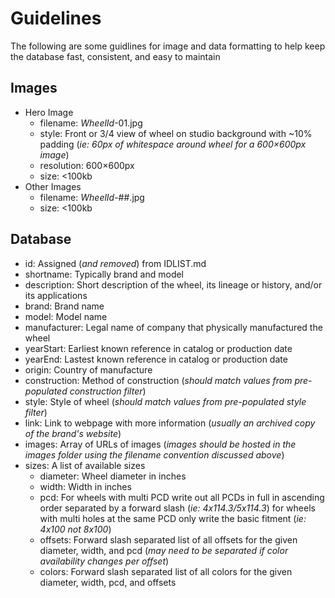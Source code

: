 # Guidelines

The following are some guidlines for image and data formatting to help keep the database fast, consistent, and easy to maintain

## Images
* Hero Image
  * filename: *WheelId*-01.jpg
  * style: Front or 3/4 view of wheel on studio background with ~10% padding (*ie: 60px of whitespace around wheel for a 600×600px image*)
  * resolution: 600×600px
  * size: <100kb
* Other Images
  * filename: *WheelId*-##.jpg
  * size: <100kb

## Database
* id: Assigned (*and removed*) from IDLIST.md
* shortname: Typically brand and model
* description: Short description of the wheel, its lineage or history, and/or its applications
* brand: Brand name
* model: Model name
* manufacturer: Legal name of company that physically manufactured the wheel
* yearStart: Earliest known reference in catalog or production date
* yearEnd: Lastest known reference in catalog or production date
* origin: Country of manufacture
* construction: Method of construction (*should match values from pre-populated construction filter*)
* style: Style of wheel (*should match values from pre-populated style filter*)
* link: Link to webpage with more information (*usually an archived copy of the brand's website*)
* images: Array of URLs of images (*images should be hosted in the images folder using the filename convention discussed above*)
* sizes: A list of available sizes
  * diameter: Wheel diameter in inches
  * width: Width in inches
  * pcd: For wheels with multi PCD write out all PCDs in full in ascending order separated by a forward slash (*ie: 4x114.3/5x114.3*) for wheels with multi holes at the same PCD only write the basic fitment (*ie: 4x100 not 8x100*)
  * offsets: Forward slash separated list of all offsets for the given diameter, width, and pcd (*may need to be separated if color availability changes per offset*)
  * colors: Forward slash separated list of all colors for the given diameter, width, pcd, and offsets
